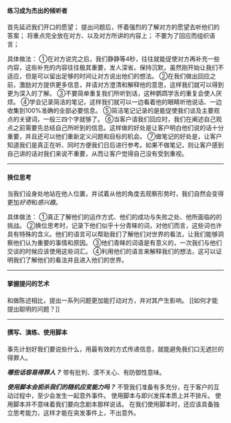 #### 练习成为杰出的倾听者
首先延迟我们开口的愿望；
提出问题后，怀着强烈的了解对方的愿望去听他们的答案；
将重点完全放在对方、以及对方所讲的内容上；
不要为了回应而组织语言；

具体做法：
①在对方说完之后，我们静静等4秒，往往就能促使对方再补充一些内容，这些补充的内容往往极其重要，发人深省。保持沉默，虽然刚开始让我们不适应，但是可以留出足够的时间让对方说出他们的想法。
②在我们做出回应之前，激励对方提供更多信息，并请对方澄清和解释他的意思，这样我们就可以得到更为深入的了解。
③不要简单重复我们所听到话，这种鹦鹉学舌的重复会使人厌烦。
④学会记录简洁的笔记，这样我们就可以一边看着他的眼睛听他说话、一边收集到100%准确的全部必要信息。
⑤简洁笔记记录的是能促使我们谈及主要观点的关键词，一般三四个字就够了。
⑥当客户请我们回应时，我们在阐述自己观点之前需要先总结自己所听到的信息。这样做的好处是让客户明白他们说的话十分重要，并且还可以他们重新定义问题和目标的机会。
⑦做笔记的好处是，让客户知道我们是真正在听、同时方便我们日后进行参考。如果不做笔记，则让客户感到自己讲的话对我们来说不重要，从而让客户觉得自己没有受到重视。

***

#### 换位思考
当我们设身处地站在他人位置，并试着从他的角度去观察形势时，我们自然会变得更加*好奇*和*感兴趣*。

具体做法：
①真正了解他们的运作方式、他们的成功与失败之处、他所面临的的挑战。
②换位思考时，记录下他们似乎十分青睐的词，对他们而言，这些词也许具有特殊的含义。他们的语言可以帮助我们了解他们对世界的看法，让我们能够洞察他们认为重要的事情和原因。
③他们青睐的词语是有意义的，一次我们与他们交谈的时候应该使用这些词汇。
④利用他们的语言来解释我们的想法，这可以证明我们了解他们的看法并且进入他们的世界。

***

#### 掌握提问的艺术
和做陈述相比，提出一系列问题更加能打动对方，并对其产生影响。
[[如何才能提出聪明的问题？]]

***

#### 撰写、演练、使用脚本
事先计划好我们要说些什么，用最有效的方式传递信息，就能避免我们口无遮拦的得罪人。

***哪些话容易得罪人？***
带有批判、漠不关心、有防御性意味。

***使用脚本会扼杀我们的随机应变能力吗？***
不管我们准备有多充分，在于客户的互动过程中，至少会发生一起意外事件。
使用脚本与即兴发挥本质上并不排斥。
使用脚本并不意味着我们要向念剧本那样说话。
在我们使用脚本时，还应该具备独立思考能力，这样才能在突发事件上，不出意外。


